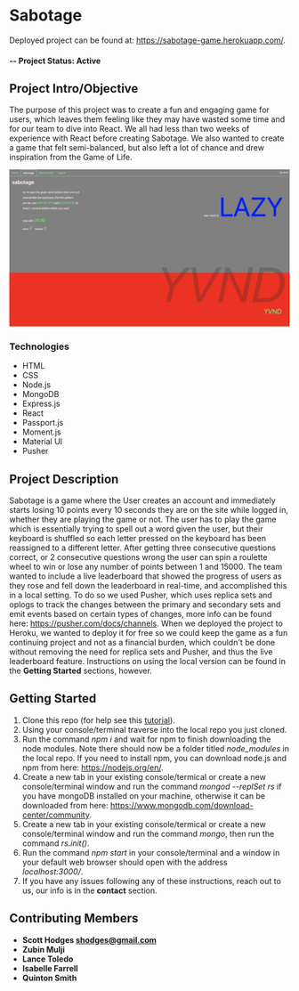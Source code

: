 # Sabotage

Deployed project can be found at: https://sabotage-game.herokuapp.com/.

#### -- Project Status: Active

## Project Intro/Objective
The purpose of this project was to create a fun and engaging game for users, which leaves them feeling like they may have wasted some time and for our team to dive into React. We all had less than two weeks of experience with React before creating Sabotage. We also wanted to create a game that felt semi-balanced, but also left a lot of chance and drew inspiration from the Game of Life.

![GitHub Logo](client/public/sabotage.png)

### Technologies
* HTML
* CSS
* Node.js
* MongoDB
* Express.js
* React
* Passport.js
* Moment.js
* Material UI
* Pusher

## Project Description
Sabotage is a game where the User creates an account and immediately starts losing 10 points every 10 seconds they are on the site while logged in, whether they are playing the game or not. The user has to play the game which is essentially trying to spell out a word given the user, but their keyboard is shuffled so each letter pressed on the keyboard has been reassigned to a different letter. After getting three consecutive questions correct, or 2 consecutive questions wrong the user can spin a roulette wheel to win or lose any number of points between 1 and 15000. The team wanted to include a live leaderboard that showed the progress of users as they rose and fell down the leaderboard in real-time, and accomplished this in a local setting. To do so we used Pusher, which uses replica sets and oplogs to track the changes between the primary and secondary sets and emit events based on certain types of changes, more info can be found here: https://pusher.com/docs/channels. When we deployed the project to Heroku, we wanted to deploy it for free so we could keep the game as a fun continuing project and not as a financial burden, which couldn't be done without removing the need for replica sets and Pusher, and thus the live leaderboard feature. Instructions on using the local version can be found in the **Getting Started** sections, however.


## Getting Started

1. Clone this repo (for help see this [tutorial](https://help.github.com/articles/cloning-a-repository/)).
2. Using your console/terminal traverse into the local repo you just cloned.
3. Run the command *npm i* and wait for npm to finish downloading the node modules. Note there should now be a folder titled *node_modules* in the local repo. If you need to install npm, you can download node.js and npm from here: https://nodejs.org/en/.
4. Create a new tab in your existing console/termical or create a new console/terminal window and run the command *mongod --replSet rs* if you have mongoDB installed on your machine, otherwise it can be downloaded from here: https://www.mongodb.com/download-center/community.
5. Create a new tab in your existing console/termical or create a new console/terminal window and run the command *mongo*, then run the command *rs.init()*. 
6. Run the command *npm start* in your console/terminal and a window in your default web browser should open with the address *localhost:3000/*.
7. If you have any issues following any of these instructions, reach out to us, our info is in the **contact** section.


## Contributing Members
* **Scott Hodges shodges@gmail.com**
* **Zubin Mulji**
* **Lance Toledo**
* **Isabelle Farrell**
* **Quinton Smith**

